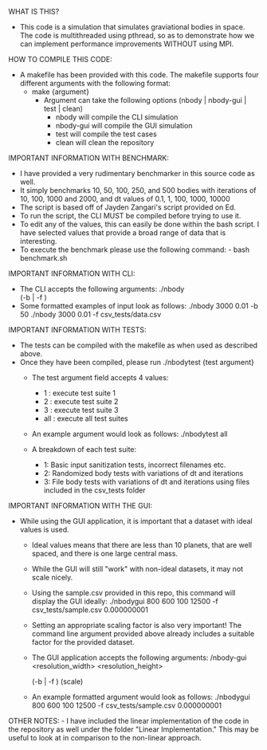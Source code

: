 WHAT IS THIS?
- This code is a simulation that simulates graviational bodies in space. The code is multithreaded using pthread, so as to demonstrate how
we can implement performance improvements WITHOUT using MPI. 

HOW TO COMPILE THIS CODE:

- A makefile has been provided with this code. The makefile supports four different arguments with the following format:
	- make {argument}
		- Argument can take the following options (nbody | nbody-gui | test | clean)
			- nbody will compile the CLI simulation
			- nbody-gui will compile the GUI simulation
			- test will compile the test cases
			- clean will clean the repository

IMPORTANT INFORMATION WITH BENCHMARK:

- I have provided a very rudimentary benchmarker in this source code as well.
- It simply benchmarks 10, 50, 100, 250, and 500 bodies with iterations of 10, 100, 1000 and 2000, and dt values of 0.1, 1, 100, 1000, 10000
- The script is based off of Jayden Zangari's script provided on Ed.
- To run the script, the CLI MUST be compiled before trying to use it.
- To edit any of the values, this can easily be done within the bash script. I have selected values that provide a 
	broad range of data that is interesting.
- To execute the benchmark please use the following command:
		- bash benchmark.sh

IMPORTANT INFORMATION WITH CLI:

- The CLI accepts the following arguments:
		./nbody <iterations> <dt> (-b <bodies> | -f <filename>)
- Some formatted examples of input look as follows:
		./nbody 3000 0.01 -b 50
		./nbody 3000 0.01 -f csv_tests/data.csv

IMPORTANT INFORMATION WITH TESTS:

- The tests can be compiled with the makefile as when used as described above.
- Once they have been compiled, please run ./nbodytest {test argument}
	- The test argument field accepts 4 values:
		- 1 : execute test suite 1
		- 2 : execute test suite 2
		- 3 : execute test suite 3
		- all : execute all test suites
	- An example argument would look as follows:
		./nbodytest all
	
	- A breakdown of each test suite:
		- 1: Basic input sanitization tests, incorrect filenames etc.
		- 2: Randomized body tests with variations of dt and iterations
		- 3: File body tests with variations of dt and iterations using
			files included in the csv_tests folder


IMPORTANT INFORMATION WITH THE GUI:

- While using the GUI application, it is important that a dataset with ideal values is used.
	- Ideal values means that there are less than 10 planets, that are well spaced, and there is one large central mass.
	- While the GUI will still "work" with non-ideal datasets, it may not scale nicely.
	- Using the sample.csv provided in this repo, this command will display the GUI ideally:
		./nbodygui 800 600 100 12500 -f csv_tests/sample.csv 0.000000001
	- Setting an appropriate scaling factor is also very important! The command line argument provided above already includes
	  a suitable factor for the provided dataset.
	  
	- The GUI application accepts the following arguments:
		/nbody-gui <resolution_width> <resolution_height> <iterations> <dt> (-b <bodies> | -f <filename>) (scale)
	- An example formatted argument would look as follows:
		./nbodygui 800 600 100 12500 -f csv_tests/sample.csv 0.000000001
		
		
OTHER NOTES:
	- I have included the linear implementation of the code in the repository as well under the folder "Linear Implementation." 
	  This may be useful to look at in comparison to the non-linear approach.
